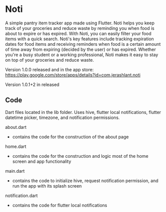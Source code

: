 # Noti

A simple pantry item tracker app made using Flutter. Noti helps you keep track of your groceries and reduce waste by reminding you when food is about to expire or has expired. With Noti, you can easily filter your food items with a quick search. Noti's key features include tracking expiration dates for food items and receiving reminders when food is a certain amount of time away from expiring (decided by the user) or has expired. Whether you're a busy student or a working professional, Noti makes it easy to stay on top of your groceries and reduce waste.

Version 1.0.0 released and in the app store: 
https://play.google.com/store/apps/details?id=com.jerashlant.noti

Version 1.0.1+2 in released

## Code
Dart files located in the lib folder. 
Uses hive, flutter local notifications, flutter datetime picker, timezone, and notification permissions.

about.dart
- contains the code for the construction of the about page

home.dart
- contains the code for the construction and logic most of the home screen and app functionality

main.dart
- contains the code to initialize hive, request notification permission, and run the app with its splash screen

notification.dart
- contains the code for flutter local notifications
